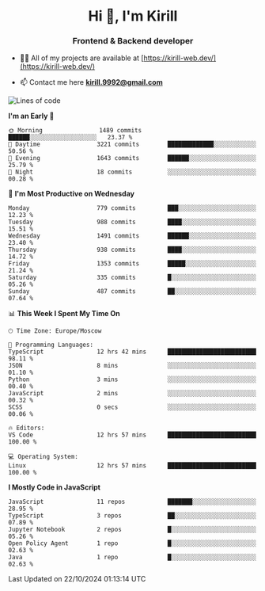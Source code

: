 <h1 align="center">Hi 👋, I'm Kirill</h1>
<h3 align="center">Frontend & Backend developer</h3>

- 👨‍💻 All of my projects are available at [https://kirill-web.dev/](https://kirill-web.dev/)

- 📫 Contact me here **kirill.9992@gmail.com**











<!--START_SECTION:waka-->
![Lines of code](https://img.shields.io/badge/From%20Hello%20World%20I%27ve%20Written-4.8%20million%20lines%20of%20code-blue)

**I'm an Early 🐤** 

```text
🌞 Morning                1489 commits        ██████░░░░░░░░░░░░░░░░░░░   23.37 % 
🌆 Daytime                3221 commits        █████████████░░░░░░░░░░░░   50.56 % 
🌃 Evening                1643 commits        ██████░░░░░░░░░░░░░░░░░░░   25.79 % 
🌙 Night                  18 commits          ░░░░░░░░░░░░░░░░░░░░░░░░░   00.28 % 
```
📅 **I'm Most Productive on Wednesday** 

```text
Monday                   779 commits         ███░░░░░░░░░░░░░░░░░░░░░░   12.23 % 
Tuesday                  988 commits         ████░░░░░░░░░░░░░░░░░░░░░   15.51 % 
Wednesday                1491 commits        ██████░░░░░░░░░░░░░░░░░░░   23.40 % 
Thursday                 938 commits         ████░░░░░░░░░░░░░░░░░░░░░   14.72 % 
Friday                   1353 commits        █████░░░░░░░░░░░░░░░░░░░░   21.24 % 
Saturday                 335 commits         █░░░░░░░░░░░░░░░░░░░░░░░░   05.26 % 
Sunday                   487 commits         ██░░░░░░░░░░░░░░░░░░░░░░░   07.64 % 
```


📊 **This Week I Spent My Time On** 

```text
🕑︎ Time Zone: Europe/Moscow

💬 Programming Languages: 
TypeScript               12 hrs 42 mins      █████████████████████████   98.11 % 
JSON                     8 mins              ░░░░░░░░░░░░░░░░░░░░░░░░░   01.10 % 
Python                   3 mins              ░░░░░░░░░░░░░░░░░░░░░░░░░   00.40 % 
JavaScript               2 mins              ░░░░░░░░░░░░░░░░░░░░░░░░░   00.32 % 
SCSS                     0 secs              ░░░░░░░░░░░░░░░░░░░░░░░░░   00.06 % 

🔥 Editors: 
VS Code                  12 hrs 57 mins      █████████████████████████   100.00 % 

💻 Operating System: 
Linux                    12 hrs 57 mins      █████████████████████████   100.00 % 
```

**I Mostly Code in JavaScript** 

```text
JavaScript               11 repos            ███████░░░░░░░░░░░░░░░░░░   28.95 % 
TypeScript               3 repos             ██░░░░░░░░░░░░░░░░░░░░░░░   07.89 % 
Jupyter Notebook         2 repos             █░░░░░░░░░░░░░░░░░░░░░░░░   05.26 % 
Open Policy Agent        1 repo              █░░░░░░░░░░░░░░░░░░░░░░░░   02.63 % 
Java                     1 repo              █░░░░░░░░░░░░░░░░░░░░░░░░   02.63 % 
```




 Last Updated on 22/10/2024 01:13:14 UTC
<!--END_SECTION:waka-->
